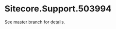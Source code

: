 # Sitecore.Support.503994

See [master branch](https://github.com/sitecoresupport/Sitecore.Support.503994) for details.